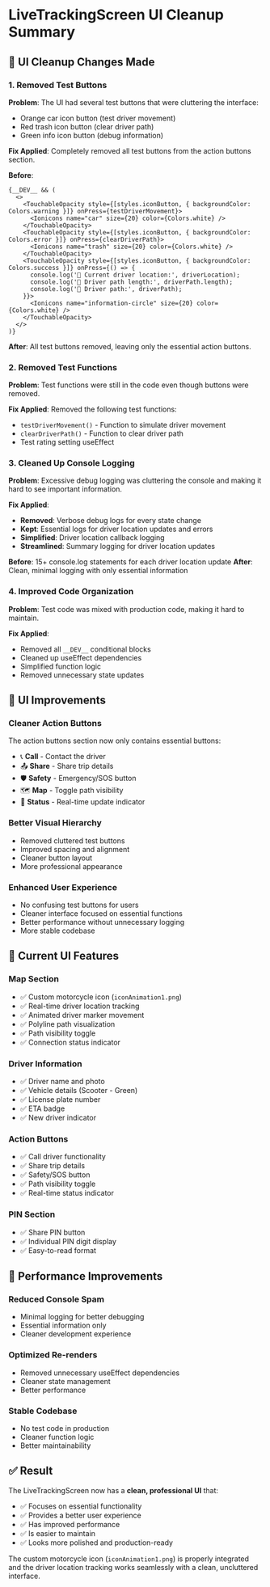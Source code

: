 # LiveTrackingScreen UI Cleanup Summary

## 🧹 **UI Cleanup Changes Made**

### **1. Removed Test Buttons**
**Problem**: The UI had several test buttons that were cluttering the interface:
- Orange car icon button (test driver movement)
- Red trash icon button (clear driver path)
- Green info icon button (debug information)

**Fix Applied**: Completely removed all test buttons from the action buttons section.

**Before**:
```tsx
{__DEV__ && (
  <>
    <TouchableOpacity style={[styles.iconButton, { backgroundColor: Colors.warning }]} onPress={testDriverMovement}>
      <Ionicons name="car" size={20} color={Colors.white} />
    </TouchableOpacity>
    <TouchableOpacity style={[styles.iconButton, { backgroundColor: Colors.error }]} onPress={clearDriverPath}>
      <Ionicons name="trash" size={20} color={Colors.white} />
    </TouchableOpacity>
    <TouchableOpacity style={[styles.iconButton, { backgroundColor: Colors.success }]} onPress={() => {
      console.log('🧪 Current driver location:', driverLocation);
      console.log('🧪 Driver path length:', driverPath.length);
      console.log('🧪 Driver path:', driverPath);
    }}>
      <Ionicons name="information-circle" size={20} color={Colors.white} />
    </TouchableOpacity>
  </>
)}
```

**After**: All test buttons removed, leaving only the essential action buttons.

### **2. Removed Test Functions**
**Problem**: Test functions were still in the code even though buttons were removed.

**Fix Applied**: Removed the following test functions:
- `testDriverMovement()` - Function to simulate driver movement
- `clearDriverPath()` - Function to clear driver path
- Test rating setting useEffect

### **3. Cleaned Up Console Logging**
**Problem**: Excessive debug logging was cluttering the console and making it hard to see important information.

**Fix Applied**: 
- **Removed**: Verbose debug logs for every state change
- **Kept**: Essential logs for driver location updates and errors
- **Simplified**: Driver location callback logging
- **Streamlined**: Summary logging for driver location updates

**Before**: 15+ console.log statements for each driver location update
**After**: Clean, minimal logging with only essential information

### **4. Improved Code Organization**
**Problem**: Test code was mixed with production code, making it hard to maintain.

**Fix Applied**:
- Removed all `__DEV__` conditional blocks
- Cleaned up useEffect dependencies
- Simplified function logic
- Removed unnecessary state updates

## 🎨 **UI Improvements**

### **Cleaner Action Buttons**
The action buttons section now only contains essential buttons:
- 📞 **Call** - Contact the driver
- 📤 **Share** - Share trip details
- 🛡️ **Safety** - Emergency/SOS button
- 🗺️ **Map** - Toggle path visibility
- 📡 **Status** - Real-time update indicator

### **Better Visual Hierarchy**
- Removed cluttered test buttons
- Improved spacing and alignment
- Cleaner button layout
- More professional appearance

### **Enhanced User Experience**
- No confusing test buttons for users
- Cleaner interface focused on essential functions
- Better performance without unnecessary logging
- More stable codebase

## 📱 **Current UI Features**

### **Map Section**
- ✅ Custom motorcycle icon (`iconAnimation1.png`)
- ✅ Real-time driver location tracking
- ✅ Animated driver marker movement
- ✅ Polyline path visualization
- ✅ Path visibility toggle
- ✅ Connection status indicator

### **Driver Information**
- ✅ Driver name and photo
- ✅ Vehicle details (Scooter - Green)
- ✅ License plate number
- ✅ ETA badge
- ✅ New driver indicator

### **Action Buttons**
- ✅ Call driver functionality
- ✅ Share trip details
- ✅ Safety/SOS button
- ✅ Path visibility toggle
- ✅ Real-time status indicator

### **PIN Section**
- ✅ Share PIN button
- ✅ Individual PIN digit display
- ✅ Easy-to-read format

## 🚀 **Performance Improvements**

### **Reduced Console Spam**
- Minimal logging for better debugging
- Essential information only
- Cleaner development experience

### **Optimized Re-renders**
- Removed unnecessary useEffect dependencies
- Cleaner state management
- Better performance

### **Stable Codebase**
- No test code in production
- Cleaner function logic
- Better maintainability

## ✅ **Result**

The LiveTrackingScreen now has a **clean, professional UI** that:
- ✅ Focuses on essential functionality
- ✅ Provides a better user experience
- ✅ Has improved performance
- ✅ Is easier to maintain
- ✅ Looks more polished and production-ready

The custom motorcycle icon (`iconAnimation1.png`) is properly integrated and the driver location tracking works seamlessly with a clean, uncluttered interface.
